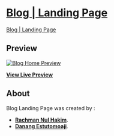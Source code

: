 # [Blog | Landing Page](https://rachmannh.github.io/Karang-Taruna/)

[Blog | Landing Page](https://rachmannh.github.io/Blog-Landing-Page/)

## Preview

[![Blog Home Preview](https://assets.startbootstrap.com/img/screenshots/templates/blog-home.png)](https://rachmannh.github.io/Blog-Landing-Page/)

**[View Live Preview](https://rachmannh.github.io/Blog-Landing-Page/)**

## About

Blog Landing Page was created by :

-   **[Rachman Nul Hakim](https://github.com/Rachmannh)**.
-   **[Danang Estutomoaji](https://github.com/danangtomo)**.
